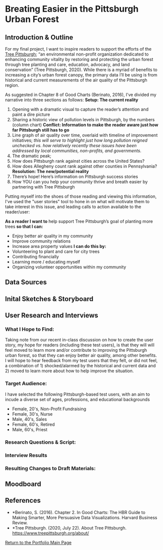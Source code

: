 # Breating Easier in the Pittsburgh Urban Forest

## Introduction & Outline
For my final project, I want to inspire readers to support the efforts of the [Tree Pittsburgh](https://www.treepittsburgh.org/); “an environmental non-profit organization dedicated to enhancing community vitality by restoring and protecting the urban forest through tree planting and care, education, advocacy, and land conservation” (Tree Pittsburgh, 2020). While there is a myriad of benefits to increasing a city’s urban forest canopy, the primary data I’ll be using is from historical and current measurements of the air quality of the Pittsburgh region.  

As suggested in Chapter 8 of Good Charts (Berinato, 2016), I’ve divided my narrative into three sections as follows:
**Setup: The current reality**
1) Opening with a dramatic visual to capture the reader’s attention and paint a dire picture
2) Sharing a historic view of pollution levels in Pittsburgh, by the numbers (column chart)
**Conflict: Information to make the reader aware just how far Pittsburgh still has to go**
3) Line graph of air quality over time, overlaid with timeline of improvement initiatives; *this will serve to highlight just how long pollution reigned unchecked vs. how relatively recently these issues have been addressed  by local communities, non-profits, and governments.* 
4) The dramatic peak; 
  4) How does Pittsburgh rank against cities across the United States?  
  4) How does Allegheny count rank against other counties in Pennsylvania?
**Resolution: The new/potential reality**
5) There’s hope! Here’s information on Pittsburgh success stories 
6) How YOU can you help your community thrive and breath easier by partnering with Tree Pittsburgh

Putting myself into the shoes of those reading and viewing this information, I've used the "user stories" tool to hone in on what will motivate them to take interest in this issue, and leading calls to action available to the reader/user:

**As a reader I want to** help support Tree Pittsburgh’s goal of planting more trees **so that I can:**
* Enjoy better air quality in my community
* Improve community relations
*	Increase area property values
**I can do this by:**
*	Volunteering to plant and care for city trees
*	Contributing financially 
*	Learning more / educating myself
*	Organizing volunteer opportunities within my community

## Data Sources

## Inital Sketches & Storyboard

## User Research and Interviews
### What I Hope to Find:
Taking note from our recent in-class discussion on how to create the user story, my hope for readers (including these test users), is that they will will feel moved to learn more and/or contribute to improving the Pittsburgh urban forest, so that they can enjoy better air quality, among other benefits. I will hope to hear feedback from my test users that they felt, or did not feel, a combination of 1) shocked/alarmed by the historical and current data and 2) moved to learn more about how to help improve the situation. 

### Target Audience:
I have selected the following Pittsburgh-based test users, with an aim to incude a diverse set of ages, professions, and educational backgrounds
* Female, 20's, Non-Profit Fundraising
* Female, 30's, Nurse
* Male, 40's, Sales
* Female, 60's, Retired 
* Male, 60's, Priest


### Research Questions & Script:
### Interview Results
### Resulting Changes to Draft Materials: 

## Moodboard

## References
* *Berinato, S. (2016). Chapter 2. In Good Charts: The HBR Guide to Making Smarter, More Persuasive Data Visualizations. Harvard Business Review.
* *Tree Pittsburgh. (2020, July 22). About Tree Pittsburgh. https://www.treepittsburgh.org/about/

[Return to the Portfolio Main Page](/README.md)
